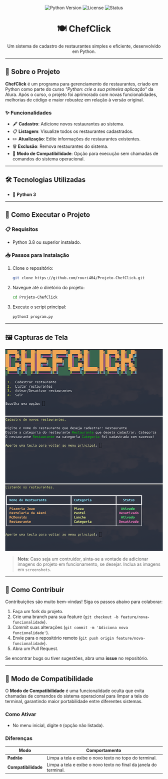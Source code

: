 <p align="center">
  <img src="https://img.shields.io/badge/Python-3.8+-blue.svg" alt="Python Version"/>
  <img src="https://img.shields.io/github/license/rouri404/Projeto-ChefClick" alt="License"/>
  <img src="https://img.shields.io/badge/status-active-brightgreen.svg" alt="Status"/>
</p>

<h1 align="center">🍽️ ChefClick</h1>
<p align="center">Um sistema de cadastro de restaurantes simples e eficiente, desenvolvido em Python.</p>

---

## 📖 Sobre o Projeto

**ChefClick** é um programa para gerenciamento de restaurantes, criado em Python como parte do curso *"Python: crie a sua primeira aplicação"* da Alura. Após o curso, o projeto foi aprimorado com novas funcionalidades, melhorias de código e maior robustez em relação à versão original.

### ✨ Funcionalidades
- 🖋️ **Cadastro**: Adicione novos restaurantes ao sistema.
- 📋 **Listagem**: Visualize todos os restaurantes cadastrados.
- ✏️ **Atualização**: Edite informações de restaurantes existentes.
- 🗑️ **Exclusão**: Remova restaurantes do sistema.
- 🔄 **Modo de Compatibilidade**: Opção para execução sem chamadas de comandos do sistema operacional.

---

## 🛠️ Tecnologias Utilizadas
- 🐍 **Python 3**

---

## 🚀 Como Executar o Projeto

### 📋 Requisitos
- Python 3.8 ou superior instalado.

### 📥 Passos para Instalação
1. Clone o repositório:
   ```bash
   git clone https://github.com/rouri404/Projeto-ChefClick.git
   ```
2. Navegue até o diretório do projeto:
   ```bash
   cd Projeto-ChefClick
   ```
3. Execute o script principal:
   ```bash
   python3 program.py
   ```

---

## 🖼️ Capturas de Tela

![Tela Principal](screenshots/tela_principal.png)  
![Cadastro de Restaurante](screenshots/cadastro.png)
![Lista de Restaurantes](screenshots/listar.png)

> **Nota**: Caso seja um contruidor, sinta-se a vontade de adicionar imagens do projeto em funcionamento, se desejar. Inclua as imagens em `screenshots`.

---

## 🤝 Como Contribuir
Contribuições são muito bem-vindas! Siga os passos abaixo para colaborar:
1. Faça um fork do projeto.
2. Crie uma branch para sua feature (`git checkout -b feature/nova-funcionalidade`).
3. Commit suas alterações (`git commit -m 'Adiciona nova funcionalidade'`).
4. Envie para o repositório remoto (`git push origin feature/nova-funcionalidade`).
5. Abra um Pull Request.

Se encontrar bugs ou tiver sugestões, abra uma **issue** no repositório.

---

## 🔧 Modo de Compatibilidade
O **Modo de Compatibilidade** é uma funcionalidade oculta que evita chamadas de comandos do sistema operacional para limpar a tela do terminal, garantindo maior portabilidade entre diferentes sistemas.

### Como Ativar
- No menu inicial, digite `0` (opção não listada).

### Diferenças
| **Modo**                | **Comportamento**                                                                 |
|-------------------------|-----------------------------------------------------------------------------------|
| **Padrão**              | Limpa a tela e exibe o novo texto no topo do terminal.                            |
| **Compatibilidade**     | Limpa a tela e exibe o novo texto no final da janela do terminal.                 |
